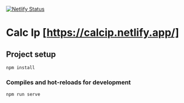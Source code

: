[![Netlify Status](https://api.netlify.com/api/v1/badges/8763cf94-468c-4b19-8339-941a21a60d94/deploy-status)](https://app.netlify.com/sites/calcip/deploys)

# Calc Ip [https://calcip.netlify.app/]

## Project setup
```
npm install
```

### Compiles and hot-reloads for development
```
npm run serve
```
